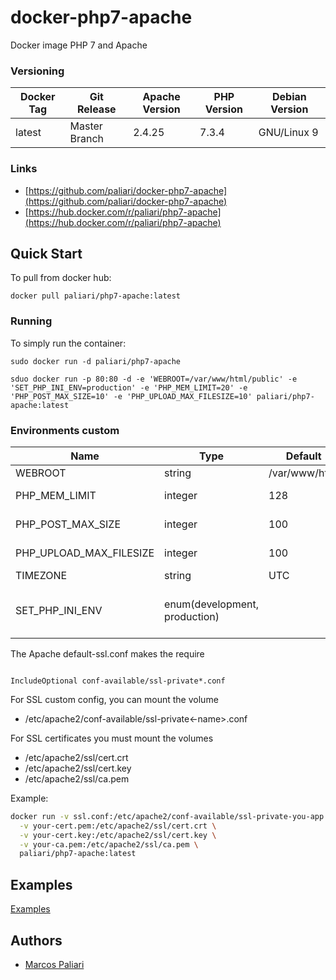 # docker-php7-apache
Docker image PHP 7 and Apache


### Versioning
| Docker Tag | Git Release | Apache Version | PHP Version | Debian Version |
|-----|-------|-----|--------|--------|
| latest | Master Branch | 2.4.25 | 7.3.4 | GNU/Linux 9 |

### Links
- [https://github.com/paliari/docker-php7-apache](https://github.com/paliari/docker-php7-apache)
- [https://hub.docker.com/r/paliari/php7-apache](https://hub.docker.com/r/paliari/php7-apache)

## Quick Start
To pull from docker hub:
```
docker pull paliari/php7-apache:latest
```
### Running
To simply run the container:
```
sudo docker run -d paliari/php7-apache

sduo docker run -p 80:80 -d -e 'WEBROOT=/var/www/html/public' -e 'SET_PHP_INI_ENV=production' -e 'PHP_MEM_LIMIT=20' -e 'PHP_POST_MAX_SIZE=10' -e 'PHP_UPLOAD_MAX_FILESIZE=10' paliari/php7-apache:latest
```

### Environments custom
| Name | Type | Default | Info | 
|-----|-----|-----|-----|
| WEBROOT | string | /var/www/html | Set custom webroot |
| PHP_MEM_LIMIT | integer | 128 | Define PHP memory limit in MB |
| PHP_POST_MAX_SIZE | integer | 100 | Define PHP post max size in MB |
| PHP_UPLOAD_MAX_FILESIZE | integer | 100 | Define PHP upload max filesize in MB |
| TIMEZONE | string | UTC | Set custom timezone |
| SET_PHP_INI_ENV | enum(development, production) | | If defined, create /usr/local/etc/php/php.ini (recommended in production) |

The Apache default-ssl.conf makes the require 
```apacheconfig

IncludeOptional conf-available/ssl-private*.conf

```

For SSL custom config, you can mount the volume 

- /etc/apache2/conf-available/ssl-private<-name>.conf


For SSL certificates you must mount the volumes
- /etc/apache2/ssl/cert.crt
- /etc/apache2/ssl/cert.key
- /etc/apache2/ssl/ca.pem

Example:
```bash
docker run -v ssl.conf:/etc/apache2/conf-available/ssl-private-you-app.conf \
  -v your-cert.pem:/etc/apache2/ssl/cert.crt \
  -v your-cert.key:/etc/apache2/ssl/cert.key \
  -v your-ca.pem:/etc/apache2/ssl/ca.pem \
  paliari/php7-apache:latest

```

## Examples

[Examples](https://github.com/paliari/docker-php7-apache/tree/master/examples)


Authors
-------

-	[Marcos Paliari](http://paliari.com.br)
